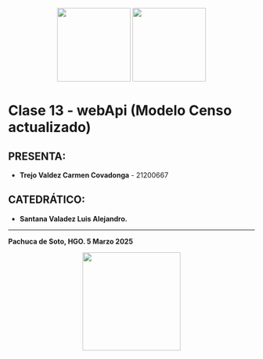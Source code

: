 <p align="center">
  <img src="https://upload.wikimedia.org/wikipedia/commons/1/1b/Logo_Sep.png" width="150">
  <img src="https://upload.wikimedia.org/wikipedia/commons/4/4b/TecNM_logo.png" width="150">
</p>

# Clase 13 - webApi (Modelo Censo actualizado)

## PRESENTA:
- **Trejo Valdez Carmen Covadonga** - 21200667  

## CATEDRÁTICO:
- **Santana Valadez Luis Alejandro.**  

---

**Pachuca de Soto, HGO. 5 Marzo 2025**

<p align="center">
  <img src="https://upload.wikimedia.org/wikipedia/commons/d/d9/Gobierno_de_Mexico_logo.png" width="200">
</p>